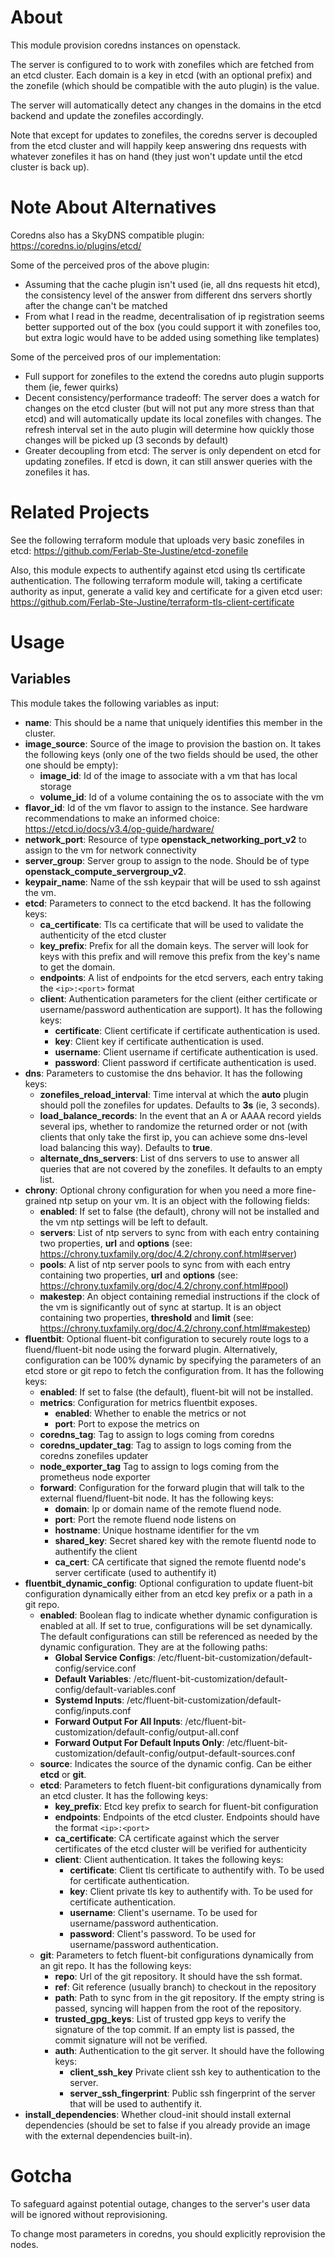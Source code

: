 # About

This module provision coredns instances on openstack.

The server is configured to to work with zonefiles which are fetched from an etcd cluster. Each domain is a key in etcd (with an optional prefix) and the zonefile (which should be compatible with the auto plugin) is the value.

The server will automatically detect any changes in the domains in the etcd backend and update the zonefiles accordingly.

Note that except for updates to zonefiles, the coredns server is decoupled from the etcd cluster and will happily keep answering dns requests with whatever zonefiles it has on hand (they just won't update until the etcd cluster is back up).

# Note About Alternatives

Coredns also has a SkyDNS compatible plugin: https://coredns.io/plugins/etcd/

Some of the perceived pros of the above plugin:
- Assuming that the cache plugin isn't used (ie, all dns requests hit etcd), the consistency level of the answer from different dns servers shortly after the change can't be matched
- From what I read in the readme, decentralisation of ip registration seems better supported out of the box (you could support it with zonefiles too, but extra logic would have to be added using something like templates)

Some of the perceived pros of our implementation:
- Full support for zonefiles to the extend the coredns auto plugin supports them (ie, fewer quirks)
- Decent consistency/performance tradeoff: The server does a watch for changes on the etcd cluster (but will not put any more stress than that etcd) and will automatically update its local zonefiles with changes. The refresh interval set in the auto plugin will determine how quickly those changes will be picked up (3 seconds by default)
- Greater decoupling from etcd: The server is only dependent on etcd for updating zonefiles. If etcd is down, it can still answer queries with the zonefiles it has. 

# Related Projects

See the following terraform module that uploads very basic zonefiles in etcd: https://github.com/Ferlab-Ste-Justine/etcd-zonefile

Also, this module expects to authentify against etcd using tls certificate authentication. The following terraform module will, taking a certificate authority as input, generate a valid key and certificate for a given etcd user: https://github.com/Ferlab-Ste-Justine/terraform-tls-client-certificate

# Usage

## Variables

This module takes the following variables as input:

- **name**: This should be a name that uniquely identifies this member in the cluster. 
- **image_source**: Source of the image to provision the bastion on. It takes the following keys (only one of the two fields should be used, the other one should be empty):
  - **image_id**: Id of the image to associate with a vm that has local storage
  - **volume_id**: Id of a volume containing the os to associate with the vm
- **flavor_id**: Id of the vm flavor to assign to the instance. See hardware recommendations to make an informed choice: https://etcd.io/docs/v3.4/op-guide/hardware/
- **network_port**: Resource of type **openstack_networking_port_v2** to assign to the vm for network connectivity
- **server_group**: Server group to assign to the node. Should be of type **openstack_compute_servergroup_v2**.
- **keypair_name**: Name of the ssh keypair that will be used to ssh against the vm.
- **etcd**: Parameters to connect to the etcd backend. It has the following keys:
  - **ca_certificate**: Tls ca certificate that will be used to validate the authenticity of the etcd cluster
  - **key_prefix**: Prefix for all the domain keys. The server will look for keys with this prefix and will remove this prefix from the key's name to get the domain.
  - **endpoints**: A list of endpoints for the etcd servers, each entry taking the ```<ip>:<port>``` format
  - **client**: Authentication parameters for the client (either certificate or username/password authentication are support). It has the following keys:
    - **certificate**: Client certificate if certificate authentication is used.
    - **key**: Client key if certificate authentication is used.
    - **username**: Client username if certificate authentication is used.
    - **password**: Client password if certificate authentication is used.
- **dns**: Parameters to customise the dns behavior. It has the following keys:
  - **zonefiles_reload_interval**: Time interval at which the **auto** plugin should poll the zonefiles for updates. Defaults to **3s** (ie, 3 seconds).
  - **load_balance_records**: In the event that an A or AAAA record yields several ips, whether to randomize the returned order or not (with clients that only take the first ip, you can achieve some dns-level load balancing this way). Defaults to **true**.
  - **alternate_dns_servers**: List of dns servers to use to answer all queries that are not covered by the zonefiles. It defaults to an empty list.
- **chrony**: Optional chrony configuration for when you need a more fine-grained ntp setup on your vm. It is an object with the following fields:
  - **enabled**: If set to false (the default), chrony will not be installed and the vm ntp settings will be left to default.
  - **servers**: List of ntp servers to sync from with each entry containing two properties, **url** and **options** (see: https://chrony.tuxfamily.org/doc/4.2/chrony.conf.html#server)
  - **pools**: A list of ntp server pools to sync from with each entry containing two properties, **url** and **options** (see: https://chrony.tuxfamily.org/doc/4.2/chrony.conf.html#pool)
  - **makestep**: An object containing remedial instructions if the clock of the vm is significantly out of sync at startup. It is an object containing two properties, **threshold** and **limit** (see: https://chrony.tuxfamily.org/doc/4.2/chrony.conf.html#makestep)
- **fluentbit**: Optional fluent-bit configuration to securely route logs to a fluend/fluent-bit node using the forward plugin. Alternatively, configuration can be 100% dynamic by specifying the parameters of an etcd store or git repo to fetch the configuration from. It has the following keys:
  - **enabled**: If set to false (the default), fluent-bit will not be installed.
  - **metrics**: Configuration for metrics fluentbit exposes.
    - **enabled**: Whether to enable the metrics or not
    - **port**: Port to expose the metrics on
  - **coredns_tag**: Tag to assign to logs coming from coredns
  - **coredns_updater_tag**: Tag to assign to logs coming from the coredns zonefiles updater
  - **node_exporter_tag** Tag to assign to logs coming from the prometheus node exporter
  - **forward**: Configuration for the forward plugin that will talk to the external fluend/fluent-bit node. It has the following keys:
    - **domain**: Ip or domain name of the remote fluend node.
    - **port**: Port the remote fluend node listens on
    - **hostname**: Unique hostname identifier for the vm
    - **shared_key**: Secret shared key with the remote fluentd node to authentify the client
    - **ca_cert**: CA certificate that signed the remote fluentd node's server certificate (used to authentify it)
- **fluentbit_dynamic_config**: Optional configuration to update fluent-bit configuration dynamically either from an etcd key prefix or a path in a git repo.
  - **enabled**: Boolean flag to indicate whether dynamic configuration is enabled at all. If set to true, configurations will be set dynamically. The default configurations can still be referenced as needed by the dynamic configuration. They are at the following paths:
    - **Global Service Configs**: /etc/fluent-bit-customization/default-config/service.conf
    - **Default Variables**: /etc/fluent-bit-customization/default-config/default-variables.conf
    - **Systemd Inputs**: /etc/fluent-bit-customization/default-config/inputs.conf
    - **Forward Output For All Inputs**: /etc/fluent-bit-customization/default-config/output-all.conf
    - **Forward Output For Default Inputs Only**: /etc/fluent-bit-customization/default-config/output-default-sources.conf
  - **source**: Indicates the source of the dynamic config. Can be either **etcd** or **git**.
  - **etcd**: Parameters to fetch fluent-bit configurations dynamically from an etcd cluster. It has the following keys:
    - **key_prefix**: Etcd key prefix to search for fluent-bit configuration
    - **endpoints**: Endpoints of the etcd cluster. Endpoints should have the format `<ip>:<port>`
    - **ca_certificate**: CA certificate against which the server certificates of the etcd cluster will be verified for authenticity
    - **client**: Client authentication. It takes the following keys:
      - **certificate**: Client tls certificate to authentify with. To be used for certificate authentication.
      - **key**: Client private tls key to authentify with. To be used for certificate authentication.
      - **username**: Client's username. To be used for username/password authentication.
      - **password**: Client's password. To be used for username/password authentication.
  - **git**: Parameters to fetch fluent-bit configurations dynamically from an git repo. It has the following keys:
    - **repo**: Url of the git repository. It should have the ssh format.
    - **ref**: Git reference (usually branch) to checkout in the repository
    - **path**: Path to sync from in the git repository. If the empty string is passed, syncing will happen from the root of the repository.
    - **trusted_gpg_keys**: List of trusted gpp keys to verify the signature of the top commit. If an empty list is passed, the commit signature will not be verified.
    - **auth**: Authentication to the git server. It should have the following keys:
      - **client_ssh_key** Private client ssh key to authentication to the server.
      - **server_ssh_fingerprint**: Public ssh fingerprint of the server that will be used to authentify it.
- **install_dependencies**: Whether cloud-init should install external dependencies (should be set to false if you already provide an image with the external dependencies built-in).

# Gotcha

To safeguard against potential outage, changes to the server's user data will be ignored without reprovisioning.

To change most parameters in coredns, you should explicitly reprovision the nodes.